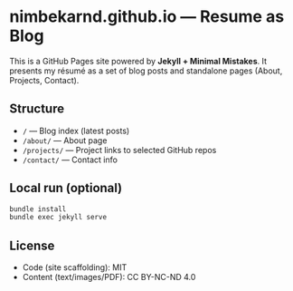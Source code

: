 # nimbekarnd.github.io — Resume as Blog

This is a GitHub Pages site powered by **Jekyll + Minimal Mistakes**. It presents my résumé as a set of blog posts and standalone pages (About, Projects, Contact).

## Structure
- `/` — Blog index (latest posts)
- `/about/` — About page
- `/projects/` — Project links to selected GitHub repos
- `/contact/` — Contact info

## Local run (optional)
```bash
bundle install
bundle exec jekyll serve
```

## License
- Code (site scaffolding): MIT
- Content (text/images/PDF): CC BY-NC-ND 4.0
